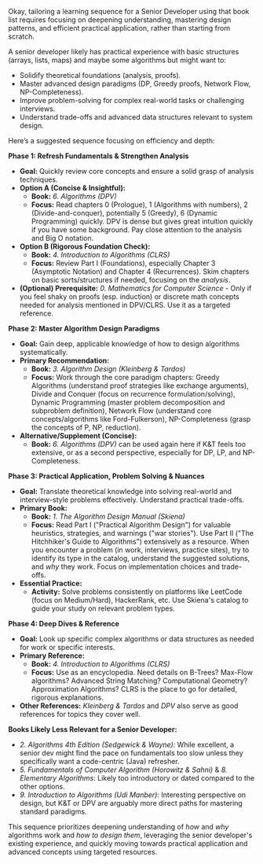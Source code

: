 Okay, tailoring a learning sequence for a Senior Developer using that book list requires focusing on deepening understanding, mastering design patterns, and efficient practical application, rather than starting from scratch.

A senior developer likely has practical experience with basic structures (arrays, lists, maps) and maybe some algorithms but might want to:
* Solidify theoretical foundations (analysis, proofs).
* Master advanced design paradigms (DP, Greedy proofs, Network Flow, NP-Completeness).
* Improve problem-solving for complex real-world tasks or challenging interviews.
* Understand trade-offs and advanced data structures relevant to system design.

Here’s a suggested sequence focusing on efficiency and depth:

**Phase 1: Refresh Fundamentals & Strengthen Analysis**

* **Goal:** Quickly review core concepts and ensure a solid grasp of analysis techniques.
* **Option A (Concise & Insightful):**
    * **Book:** *6. Algorithms (DPV)*
    * **Focus:** Read chapters 0 (Prologue), 1 (Algorithms with numbers), 2 (Divide-and-conquer), potentially 5 (Greedy), 6 (Dynamic Programming) quickly. DPV is dense but gives great intuition quickly if you have some background. Pay close attention to the analysis and Big O notation.
* **Option B (Rigorous Foundation Check):**
    * **Book:** *4. Introduction to Algorithms (CLRS)*
    * **Focus:** Review Part I (Foundations), especially Chapter 3 (Asymptotic Notation) and Chapter 4 (Recurrences). Skim chapters on basic sorts/structures if needed, focusing on the *analysis*.
* **(Optional) Prerequisite:** *0. Mathematics for Computer Science* - Only if you feel shaky on proofs (esp. induction) or discrete math concepts needed for analysis mentioned in DPV/CLRS. Use it as a targeted reference.

**Phase 2: Master Algorithm Design Paradigms**

* **Goal:** Gain deep, applicable knowledge of how to design algorithms systematically.
* **Primary Recommendation:**
    * **Book:** *3. Algorithm Design (Kleinberg & Tardos)*
    * **Focus:** Work through the core paradigm chapters: Greedy Algorithms (understand proof strategies like exchange arguments), Divide and Conquer (focus on recurrence formulation/solving), Dynamic Programming (master problem decomposition and subproblem definition), Network Flow (understand core concepts/algorithms like Ford-Fulkerson), NP-Completeness (grasp the concepts of P, NP, reduction).
* **Alternative/Supplement (Concise):**
    * **Book:** *6. Algorithms (DPV)* can be used again here if K&T feels too extensive, or as a second perspective, especially for DP, LP, and NP-Completeness.

**Phase 3: Practical Application, Problem Solving & Nuances**

* **Goal:** Translate theoretical knowledge into solving real-world and interview-style problems effectively. Understand practical trade-offs.
* **Primary Book:**
    * **Book:** *1. The Algorithm Design Manual (Skiena)*
    * **Focus:** Read Part I ("Practical Algorithm Design") for valuable heuristics, strategies, and warnings ("war stories"). Use Part II ("The Hitchhiker's Guide to Algorithms") extensively as a resource. When you encounter a problem (in work, interviews, practice sites), try to identify its type in the catalog, understand the suggested solutions, and *why* they work. Focus on implementation choices and trade-offs.
* **Essential Practice:**
    * **Activity:** Solve problems consistently on platforms like LeetCode (focus on Medium/Hard), HackerRank, etc. Use Skiena's catalog to guide your study on relevant problem types.

**Phase 4: Deep Dives & Reference**

* **Goal:** Look up specific complex algorithms or data structures as needed for work or specific interests.
* **Primary Reference:**
    * **Book:** *4. Introduction to Algorithms (CLRS)*
    * **Focus:** Use as an encyclopedia. Need details on B-Trees? Max-Flow algorithms? Advanced String Matching? Computational Geometry? Approximation Algorithms? CLRS is the place to go for detailed, rigorous explanations.
* **Other References:** *Kleinberg & Tardos* and *DPV* also serve as good references for topics they cover well.

**Books Likely Less Relevant for a Senior Developer:**

* *2. Algorithms 4th Edition (Sedgewick & Wayne):* While excellent, a senior dev might find the pace on fundamentals too slow unless they specifically want a code-centric (Java) refresher.
* *5. Fundamentals of Computer Algorithm (Horowitz & Sahni)* & *8. Elementary Algorithms*: Likely too introductory or dated compared to the other options.
* *9. Introduction to Algorithms (Udi Manber):* Interesting perspective on design, but K&T or DPV are arguably more direct paths for mastering standard paradigms.

This sequence prioritizes deepening understanding of *how* and *why* algorithms work and *how to design them*, leveraging the senior developer's existing experience, and quickly moving towards practical application and advanced concepts using targeted resources.